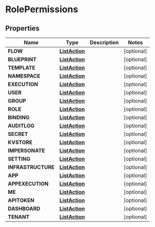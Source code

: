 

# RolePermissions


## Properties

| Name | Type | Description | Notes |
|------------ | ------------- | ------------- | -------------|
|**FLOW** | [**ListAction**](ListAction.md) |  |  [optional] |
|**BLUEPRINT** | [**ListAction**](ListAction.md) |  |  [optional] |
|**TEMPLATE** | [**ListAction**](ListAction.md) |  |  [optional] |
|**NAMESPACE** | [**ListAction**](ListAction.md) |  |  [optional] |
|**EXECUTION** | [**ListAction**](ListAction.md) |  |  [optional] |
|**USER** | [**ListAction**](ListAction.md) |  |  [optional] |
|**GROUP** | [**ListAction**](ListAction.md) |  |  [optional] |
|**ROLE** | [**ListAction**](ListAction.md) |  |  [optional] |
|**BINDING** | [**ListAction**](ListAction.md) |  |  [optional] |
|**AUDITLOG** | [**ListAction**](ListAction.md) |  |  [optional] |
|**SECRET** | [**ListAction**](ListAction.md) |  |  [optional] |
|**KVSTORE** | [**ListAction**](ListAction.md) |  |  [optional] |
|**IMPERSONATE** | [**ListAction**](ListAction.md) |  |  [optional] |
|**SETTING** | [**ListAction**](ListAction.md) |  |  [optional] |
|**INFRASTRUCTURE** | [**ListAction**](ListAction.md) |  |  [optional] |
|**APP** | [**ListAction**](ListAction.md) |  |  [optional] |
|**APPEXECUTION** | [**ListAction**](ListAction.md) |  |  [optional] |
|**ME** | [**ListAction**](ListAction.md) |  |  [optional] |
|**APITOKEN** | [**ListAction**](ListAction.md) |  |  [optional] |
|**DASHBOARD** | [**ListAction**](ListAction.md) |  |  [optional] |
|**TENANT** | [**ListAction**](ListAction.md) |  |  [optional] |



